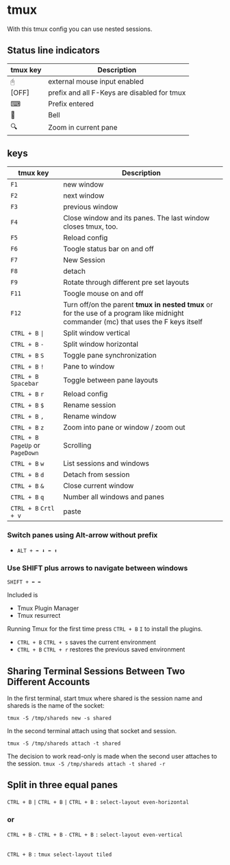 # tmux

With this tmux config you can use nested sessions.

## Status line indicators

| tmux key  | Description |
| ------------- | ------------- |
| 🖰 | external mouse input enabled |
| [OFF] | prefix and all F-Keys are disabled for tmux |
| ⌨ | Prefix entered |
| 🔔 | Bell |
| 🔍 | Zoom in current pane |

## keys

| tmux key  | Description |
| ------------- | ------------- |
| `F1`| new window |
| `F2` | next window |
| `F3` | previous window |
| `F4` | Close window and its panes. The last window closes tmux, too. |
| `F5` | Reload config |
| `F6` | Toogle status bar on and off |
| `F7` | New Session |
| `F8` | detach |
| `F9` | Rotate through different pre set layouts |
| `F11` | Toogle mouse on and off |
| `F12` | Turn off/on the parent **tmux in nested tmux** or for the use of a program like midnight commander (mc) that uses the F keys itself |
| `CTRL + B` `\|` | Split window vertical |
| `CTRL + B` `-` | Split window horizontal |
| `CTRL + B` `S` | Toggle pane synchronization |
| `CTRL + B` `!` | Pane to window |
| `CTRL + B` `Spacebar` | Toggle between pane layouts |
| `CTRL + B` `r` | Reload config |
| `CTRL + B` `$` | Rename session |
| `CTRL + B` `,` | Rename window |
| `CTRL + B` `z` | Zoom into pane or window / zoom out |
| `CTRL + B` `PageUp` or `PageDown` | Scrolling |
| `CTRL + B` `w` | List sessions and windows |
| `CTRL + B` `d` | Detach from session |
| `CTRL + B` `&` | Close current window |
| `CTRL + B` `q` | Number all windows and panes |
| `CTRL + B` `Crtl + v` | paste |

### Switch panes using Alt-arrow without prefix

- `ALT + ➡️ ⬇️ ⬅️ ⬆️`

### Use SHIFT plus arrows to navigate between windows

`SHIFT + ⬅️ ➡️`

Included is

- Tmux Plugin Manager
- Tmux resurrect

Running Tmux for the first time press `CTRL + B` `I` to install the plugins.

- `CTRL + B` `CTRL + s` saves the current environment
- `CTRL + B` `CTRL + r` restores the previous saved environment

## Sharing Terminal Sessions Between Two Different Accounts

In the first terminal, start tmux where shared is the session name and shareds is the name of the socket:

`tmux -S /tmp/shareds new -s shared`

In the second terminal attach using that socket and session.

`tmux -S /tmp/shareds attach -t shared`

The decision to work read-only is made when the second user attaches to the session.
`tmux -S /tmp/shareds attach -t shared -r`

## Split in three equal panes

`CTRL + B` `|`
`CTRL + B` `|`
`CTRL + B` `:` `select-layout even-horizontal`

### or

`CTRL + B` `-`
`CTRL + B` `-`
`CTRL + B` `:` `select-layout even-vertical`

##

`CTRL + B` `:` `tmux select-layout tiled`
